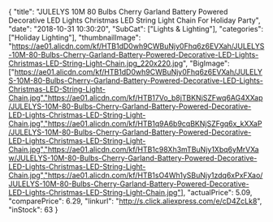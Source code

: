 {
	"title": "JULELYS 10M 80 Bulbs Cherry Garland Battery Powered Decorative LED Lights Christmas LED String Light Chain For Holiday Party",
	"date": "2018-10-31 10:30:20",
	"SubCat": ["Lights & Lighting"],
	"categories": ["Holiday Lighting"],
	"thumbnailImage": "https://ae01.alicdn.com/kf/HTB1dD0wh9CWBuNjy0Fhq6z6EVXah/JULELYS-10M-80-Bulbs-Cherry-Garland-Battery-Powered-Decorative-LED-Lights-Christmas-LED-String-Light-Chain.jpg_220x220.jpg",
	"BigImage": ["https://ae01.alicdn.com/kf/HTB1dD0wh9CWBuNjy0Fhq6z6EVXah/JULELYS-10M-80-Bulbs-Cherry-Garland-Battery-Powered-Decorative-LED-Lights-Christmas-LED-String-Light-Chain.jpg","https://ae01.alicdn.com/kf/HTB17Vo_b8jTBKNjSZFwq6AG4XXap/JULELYS-10M-80-Bulbs-Cherry-Garland-Battery-Powered-Decorative-LED-Lights-Christmas-LED-String-Light-Chain.jpg","https://ae01.alicdn.com/kf/HTB1q9A6b9cqBKNjSZFgq6x_kXXaP/JULELYS-10M-80-Bulbs-Cherry-Garland-Battery-Powered-Decorative-LED-Lights-Christmas-LED-String-Light-Chain.jpg","https://ae01.alicdn.com/kf/HTB1c98Xh3mTBuNjy1Xbq6yMrVXaw/JULELYS-10M-80-Bulbs-Cherry-Garland-Battery-Powered-Decorative-LED-Lights-Christmas-LED-String-Light-Chain.jpg","https://ae01.alicdn.com/kf/HTB1sO4Wh1ySBuNjy1zdq6xPxFXao/JULELYS-10M-80-Bulbs-Cherry-Garland-Battery-Powered-Decorative-LED-Lights-Christmas-LED-String-Light-Chain.jpg"],
	"actualPrice": 5.09,
	"comparePrice": 6.29,
	"linkurl": "http://s.click.aliexpress.com/e/cD4ZcLk8",
	"inStock": 63
}
